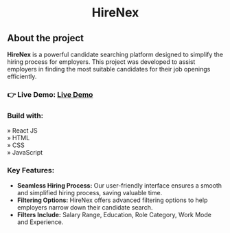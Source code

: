 <h1 align="center">HireNex</h1>
<h2>About the project</h2>

<p> <b>HireNex</b> is a powerful candidate searching platform designed to simplify the hiring process for employers. This project was developed to assist employers in finding the most suitable candidates for their job openings efficiently.</p>

<h3 align="left">👉 Live Demo: <a href="https://hkt13.github.io/CarRental/"target="_blank">Live Demo</a></h3>
<h3>Build with:</h3>

»  React JS <br>
»  HTML <br>
»  CSS <br>
»  JavaScript <br>

<h3><b>Key Features:</b></h3>
<ul>
  <li><b>Seamless Hiring Process:</b> Our user-friendly interface ensures a smooth and simplified hiring process, saving valuable time.</li>
   <li><b>Filtering Options:</b> HireNex offers advanced filtering options to help employers narrow down their candidate search.</li>
   <li><b>Filters Include:</b> Salary Range, Education, Role Category, Work Mode and Experience.</li>
</ul>
